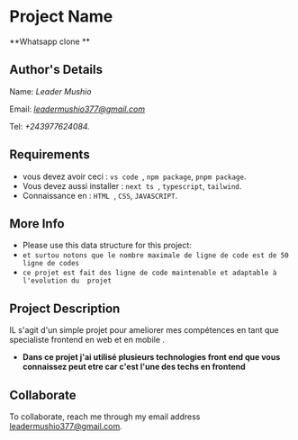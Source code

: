 # Project Name
**Whatsapp clone **

## Author's Details
Name: *Leader Mushio*

Email: *leadermushio377@gmail.com*

Tel: *+243977624084.*

##  Requirements
*   vous devez avoir ceci : `vs code `, `npm package`, `pnpm package`.
*   Vous devez aussi installer : `next ts `, `typescript`, `tailwind`.
*   Connaissance en : `HTML `, `CSS`, `JAVASCRIPT`.


##  More Info
*   Please use this data structure for this project:
*   `et surtou notons que le nombre maximale de ligne de code est de 50 ligne de codes `
*   `ce projet est fait des ligne de code maintenable et adaptable à l'evolution du  projet `


## Project Description
IL s'agit d'un simple projet pour ameliorer mes compétences en tant que specialiste frontend en web et en mobile .

* **Dans ce projet j'ai utilisé plusieurs technologies front end que vous connaissez peut etre car c'est l'une des techs en frontend** 



## Collaborate

To collaborate, reach me through my email address  leadermushio377@gmail.com.
